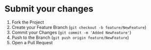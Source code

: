 # Submit your changes

1. Fork the Project
2. Create your Feature Branch (`git checkout -b feature/NewFeature`)
3. Commit your Changes (`git commit -m 'Added NewFeature'`)
4. Push to the Branch (`git push origin feature/NewFeature`)
5. Open a Pull Request

